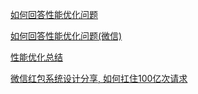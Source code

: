 [如何回答性能优化问题](https://developer.aliyun.com/article/727675?spm=a2c6h.12873639.0.0.2f5737eacIy49H&groupCode=othertech)

[如何回答性能优化问题(微信)](https://mp.weixin.qq.com/s/snQ3T86usv4rXz0MMQvFfQ)

[性能优化总结](https://developer.aliyun.com/article/727625?spm=a1z389.11499242.0.0.65452413zIgrWK&utm_content=g_1000088578)

[微信红包系统设计分享, 如何扛住100亿次请求](http://www.woshipm.com/pd/232838.html)